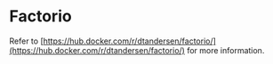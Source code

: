 # Factorio

Refer to [https://hub.docker.com/r/dtandersen/factorio/](https://hub.docker.com/r/dtandersen/factorio/) for more information.
